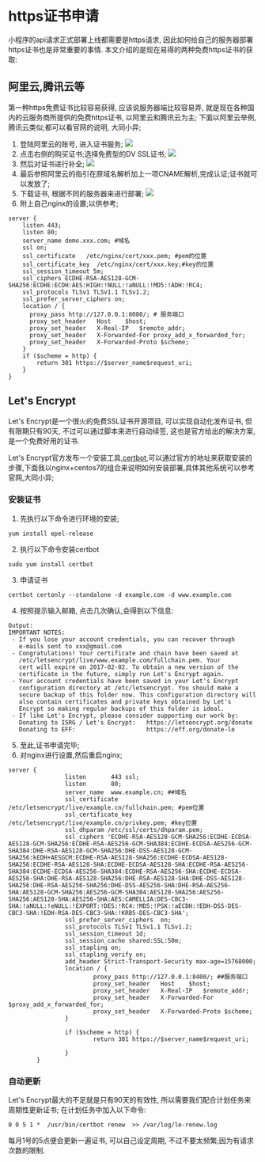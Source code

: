 # https证书申请

小程序的api请求正式部署上线都需要是https请求, 因此如何给自己的服务器部署https证书也是非常重要的事情.
本文介绍的是现在易得的两种免费https证书的获取:

## 阿里云,腾讯云等
第一种https免费证书比较容易获得, 应该说服务器端比较容易弄, 就是现在各种国内的云服务商所提供的免费https证书, 以阿里云和腾讯云为主;
下面以阿里云举例, 腾讯云类似;都可以看官网的说明, 大同小异;
1. 登陆阿里云的账号, 进入证书服务;
![](http://omwycd607.bkt.clouddn.com/17-4-9/92345068-file_1491733095779_357f.png)
2. 点击右侧的购买证书;选择免费型的DV SSL证书;
![](http://omwycd607.bkt.clouddn.com/17-4-9/22394895-file_1491733185721_11303.png)
3. 然后对证书进行补全;
![](http://omwycd607.bkt.clouddn.com/17-4-9/65891661-file_1491733270480_740f.png)
4. 最后参照阿里云的指引在原域名解析加上一项CNAME解析,完成认证;证书就可以发放了;
5. 下载证书, 根据不同的服务器来进行部署;
![](http://omwycd607.bkt.clouddn.com/17-4-9/6871841-file_1491733529771_1996.png)
6. 附上自己nginx的设置;以供参考;
```
server {
    listen 443;
	listen 80;
    server_name demo.xxx.com; #域名
    ssl on;
    ssl_certificate   /etc/nginx/cert/xxx.pem; #pem的位置
    ssl_certificate_key  /etc/nginx/cert/xxx.key;#key的位置
    ssl_session_timeout 5m;
    ssl_ciphers ECDHE-RSA-AES128-GCM-SHA256:ECDHE:ECDH:AES:HIGH:!NULL:!aNULL:!MD5:!ADH:!RC4;
    ssl_protocols TLSv1 TLSv1.1 TLSv1.2;
    ssl_prefer_server_ciphers on;
    location / {
      proxy_pass http://127.0.0.1:8080/; # 服务端口
      proxy_set_header   Host    $host;
      proxy_set_header   X-Real-IP   $remote_addr;
      proxy_set_header   X-Forwarded-For proxy_add_x_forwarded_for;
      proxy_set_header   X-Forwarded-Proto $scheme;
    }
    if ($scheme = http) {
        return 301 https://$server_name$request_uri;
    }
}
```

## Let's Encrypt

Let's Encrypt是一个很火的免费SSL证书开源项目, 可以实现自动化发布证书, 但有限期只有90天, 不过可以通过脚本来进行自动续签, 这也是官方给出的解决方案, 是一个免费好用的证书.

Let's Encrypt官方发布一个安装工具,[certbot](https://certbot.eff.org),可以通过官方的地址来获取安装的步骤,下面我以nginx+centos7的组合来说明如何安装部署,具体其他系统可以参考官网,大同小异;

### 安装证书

1. 先执行以下命令进行环境的安装;
```
yum install epel-release
```
2. 执行以下命令安装certbot
```
sudo yum install certbot
```
3. 申请证书
```
certbot certonly --standalone -d example.com -d www.example.com
```
4. 按照提示输入邮箱, 点击几次确认,会得到以下信息:
```
Output:
IMPORTANT NOTES:
 - If you lose your account credentials, you can recover through
   e-mails sent to xxx@gmail.com
 - Congratulations! Your certificate and chain have been saved at
   /etc/letsencrypt/live/www.example.com/fullchain.pem. Your
   cert will expire on 2017-02-02. To obtain a new version of the
   certificate in the future, simply run Let's Encrypt again.
 - Your account credentials have been saved in your Let's Encrypt
   configuration directory at /etc/letsencrypt. You should make a
   secure backup of this folder now. This configuration directory will
   also contain certificates and private keys obtained by Let's
   Encrypt so making regular backups of this folder is ideal.
 - If like Let's Encrypt, please consider supporting our work by:
   Donating to ISRG / Let's Encrypt:   https://letsencrypt.org/donate
   Donating to EFF:                    https://eff.org/donate-le
```
5. 至此,证书申请完毕;
6. 对nginx进行设置,然后重启nginx;
```
server {
                listen       443 ssl;
                listen       80;
                server_name  www.example.cn; ##域名
                ssl_certificate /etc/letsencrypt/live/example.cn/fullchain.pem; #pem位置
                ssl_certificate_key /etc/letsencrypt/live/example.cn/privkey.pem; #key位置
                ssl_dhparam /etc/ssl/certs/dhparam.pem;
                ssl_ciphers 'ECDHE-RSA-AES128-GCM-SHA256:ECDHE-ECDSA-AES128-GCM-SHA256:ECDHE-RSA-AES256-GCM-SHA384:ECDHE-ECDSA-AES256-GCM-SHA384:DHE-RSA-AES128-GCM-SHA256:DHE-DSS-AES128-GCM-SHA256:kEDH+AESGCM:ECDHE-RSA-AES128-SHA256:ECDHE-ECDSA-AES128-SHA256:ECDHE-RSA-AES128-SHA:ECDHE-ECDSA-AES128-SHA:ECDHE-RSA-AES256-SHA384:ECDHE-ECDSA-AES256-SHA384:ECDHE-RSA-AES256-SHA:ECDHE-ECDSA-AES256-SHA:DHE-RSA-AES128-SHA256:DHE-RSA-AES128-SHA:DHE-DSS-AES128-SHA256:DHE-RSA-AES256-SHA256:DHE-DSS-AES256-SHA:DHE-RSA-AES256-SHA:AES128-GCM-SHA256:AES256-GCM-SHA384:AES128-SHA256:AES256-SHA256:AES128-SHA:AES256-SHA:AES:CAMELLIA:DES-CBC3-SHA:!aNULL:!eNULL:!EXPORT:!DES:!RC4:!MD5:!PSK:!aECDH:!EDH-DSS-DES-CBC3-SHA:!EDH-RSA-DES-CBC3-SHA:!KRB5-DES-CBC3-SHA';
                ssl_prefer_server_ciphers  on;
                ssl_protocols TLSv1 TLSv1.1 TLSv1.2;
                ssl_session_timeout 1d;
                ssl_session_cache shared:SSL:50m;
                ssl_stapling on;
                ssl_stapling_verify on;
                add_header Strict-Transport-Security max-age=15768000;
                location / {
                        proxy_pass http://127.0.0.1:8400/; ##服务端口
                        proxy_set_header   Host    $host;
                        proxy_set_header   X-Real-IP   $remote_addr;
                        proxy_set_header   X-Forwarded-For $proxy_add_x_forwarded_for;
                        proxy_set_header   X-Forwarded-Proto $scheme;
                }

                if ($scheme = http) {
                        return 301 https://$server_name$request_uri;

                }
        }
```

### 自动更新
Let's Encrypt最大的不足就是只有90天的有效性, 所以需要我们配合计划任务来周期性更新证书;
在计划任务中加入以下命令:
```
0 0 5 1 *  /usr/bin/certbot renew  >> /var/log/le-renew.log
```
每月1号的5点便会更新一遍证书, 可以自己设定周期, 不过不要太频繁;因为有请求次数的限制.

